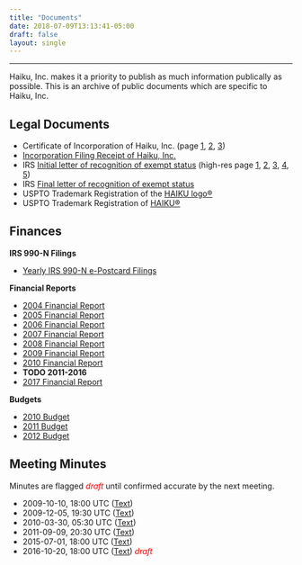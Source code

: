 ```yaml
---
title: "Documents"
date: 2018-07-09T13:13:41-05:00
draft: false
layout: single
---
```


---- 

Haiku, Inc. makes it a priority to publish as much information publically as possible. This is an archive of public documents which are specific to Haiku, Inc.

## Legal Documents

* Certificate of Incorporation of Haiku, Inc. (page [1](/docs/haiku-inc_NY-DOS-Certificate-of-Incorporation-p1-of-3.jpg), [2](/docs/haiku-inc_NY-DOS-Certificate-of-Incorporation-p2-of-3.jpg), [3](/docs/haiku-inc_NY-DOS-Certificate-of-Incorporation-p3-of-3.jpg))
* [Incorporation Filing Receipt of Haiku, Inc.](/docs/haiku-inc_NY-DOS-incorporation_receipt.jpg)
* IRS [Initial letter of recognition of exempt status](/docs/haiku-inc_irs-recognition-of-exemption.pdf) (high-res page [1](/docs/haiku-inc_irs-recognition-of-exemption-pg1-of-5.jpg), [2](/docs/haiku-inc_irs-recognition-of-exemption-pg2-of-5.jpg), [3](/docs/haiku-inc_irs-recognition-of-exemption-pg3-of-5.jpg), [4](/docs/haiku-inc_irs-recognition-of-exemption-pg4-of-5.jpg), [5](/docs/haiku-inc_irs-recognition-of-exemption-pg5-of-5.jpg))
* IRS [Final letter of recognition of exempt status](/docs/haiku-inc_irs_final-letter-of-determination.pdf)
* USPTO Trademark Registration of the [HAIKU logo&reg;](/docs/haiku_inc-uspto-registration_certificate-85093759.pdf)
* USPTO Trademark Registration of [HAIKU&reg;](/docs/haiku_inc-uspto-registration_certificate-85181779.pdf)

## Finances

**IRS 990-N Filings**

* [Yearly IRS 990-N e-Postcard Filings](https://apps.irs.gov/app/eos/displayAll.do?dispatchMethod=displayAllInfo&Id=4865629&ein=200105056)

**Financial Reports**

* [2004 Financial Report](/docs/haiku_inc-financial-report-2004.pdf)
* [2005 Financial Report](/docs/haiku_inc-financial-report-2005.pdf)
* [2006 Financial Report](/docs/haiku_inc-financial-report-2006.pdf)
* [2007 Financial Report](/docs/haiku_inc-financial-report-2007.pdf)
* [2008 Financial Report](/docs/haiku_inc-financial-report-2008.pdf)
* [2009 Financial Report](/docs/haiku_inc-financial-report-2009.pdf)
* [2010 Financial Report](/docs/haiku_inc-financial-report-2010.pdf)
* **TODO 2011-2016**
* [2017 Financial Report](/docs/haiku_inc-financial-report-2017.pdf)

**Budgets**

* [2010 Budget](/docs/haiku_inc-budget-2010.pdf)
* [2011 Budget](/docs/haiku_inc-budget-2011.pdf)
* [2012 Budget](/docs/haiku_inc-budget-2012.pdf)

## Meeting Minutes

Minutes are flagged <span style="color: red;"><i>draft</i></span> until confirmed accurate by the next meeting.

* 2009-10-10, 18:00 UTC ([Text](http://haiku-inc.org/docs/haiku-inc.meetings.2009-10-10-1800.txt))
* 2009-12-05, 19:30 UTC ([Text](http://haiku-inc.org/docs/haiku-inc.meetings.2009-12-05-1930.txt))
* 2010-03-30, 05:30 UTC ([Text](http://haiku-inc.org/docs/haiku-inc.meetings.2010-03-30-0530.txt))
* 2011-09-09, 20:30 UTC ([Text](http://haiku-inc.org/docs/haiku-inc.meetings.2011-09-10-2030.txt))
* 2015-07-01, 18:00 UTC ([Text](http://haiku-inc.org/docs/haiku-inc.meetings.2015-07-01-1800.txt))
* 2016-10-20, 18:00 UTC ([Text](http://haiku-inc.org/docs/haiku-inc.meetings.2016-10-20-0830.txt)) <span style="color: red;"><i>draft</i></span>
